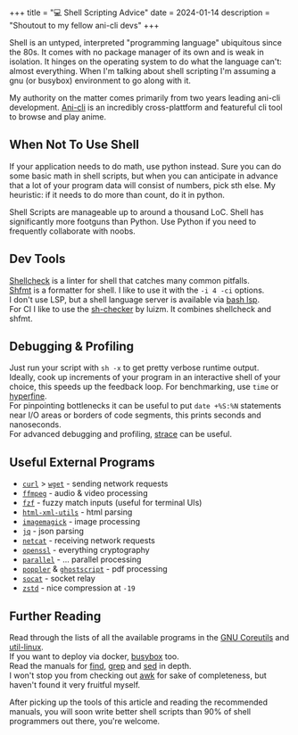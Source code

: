 +++
title = "💻 Shell Scripting Advice"
date = 2024-01-14
description = "Shoutout to my fellow ani-cli devs"
+++

Shell is an untyped, interpreted "programming language" ubiquitous since the 80s.
It comes with no package manager of its own and is weak in isolation.
It hinges on the operating system to do what the language can't: almost everything.
When I'm talking about shell scripting I'm assuming a gnu (or busybox) environment to go along with it.

My authority on the matter comes primarily from two years leading ani-cli development.
[Ani-cli](https://github.com/pystardust/ani-cli) is an incredibly cross-plattform and featureful cli tool to browse and play anime.

## When Not To Use Shell

If your application needs to do math, use python instead.
Sure you can do some basic math in shell scripts, but when you can anticipate in advance that a lot of your program data will consist of numbers, pick sth else.
My heuristic: if it needs to do more than count, do it in python.

Shell Scripts are manageable up to around a thousand LoC.
Shell has significantly more footguns than Python.
Use Python if you need to frequently collaborate with noobs.

## Dev Tools

[Shellcheck](https://github.com/koalaman/shellcheck) is a linter for shell that catches many common pitfalls. \
[Shfmt](https://github.com/patrickvane/shfmt) is a formatter for shell.
I like to use it with the `-i 4 -ci` options. \
I don't use LSP, but a shell language server is available via [bash lsp](https://github.com/bash-lsp/bash-language-server). \
For CI I like to use the [sh-checker](https://github.com/luizm/action-sh-checker) by luizm. It combines shellcheck and shfmt.

## Debugging & Profiling

Just run your script with `sh -x` to get pretty verbose runtime output. \
Ideally, cook up increments of your program in an interactive shell of your choice, this speeds up the feedback loop.
For benchmarking, use `time` or [hyperfine](https://github.com/sharkdp/hyperfine). \
For pinpointing bottlenecks it can be useful to put `date +%S:%N` statements near I/O areas or borders of code segments, this prints seconds and nanoseconds. \
For advanced debugging and profiling, [strace](https://strace.io/) can be useful.

## Useful External Programs

- [`curl`](https://curl.se/) > [`wget`](https://www.gnu.org/software/wget/) - sending network requests
- [`ffmpeg`](https://ffmpeg.org/) - audio & video processing
- [`fzf`](https://github.com/junegunn/fzf) - fuzzy match inputs (useful for terminal UIs)
- [`html-xml-utils`](https://www.w3.org/Tools/HTML-XML-utils/README) - html parsing
- [`imagemagick`](https://imagemagick.org/) - image processing
- [`jq`](https://jqlang.github.io/jq/) - json parsing
- [`netcat`](https://blog.ikuamike.io/posts/2021/netcat/) - receiving network requests
- [`openssl`](https://www.openssl.org/) - everything cryptography
- [`parallel`](https://www.gnu.org/software/parallel/) - ... parallel processing
- [`poppler`](https://poppler.freedesktop.org/) & [`ghostscript`](https://www.ghostscript.com/) - pdf processing
- [`socat`](https://copyconstruct.medium.com/socat-29453e9fc8a6) - socket relay
- [`zstd`](https://github.com/facebook/zstd) - nice compression at `-19`

## Further Reading

Read through the lists of all the available programs in the [GNU Coreutils](https://wiki.gentoo.org/wiki/GNU_Coreutils) and [util-linux](https://wiki.gentoo.org/wiki/Util-linux). \
If you want to deploy via docker, [busybox](https://busybox.net/downloads/BusyBox.html) too. \
Read the manuals for [find](https://www.gnu.org/software/findutils/manual/html_mono/find.html), [grep](https://www.gnu.org/software/grep/manual/grep.html) and [sed](https://www.gnu.org/software/sed/manual/sed.html) in depth. \
I won't stop you from checking out [awk](https://www.gnu.org/software/gawk/manual/gawk.html) for sake of completeness, but haven't found it very fruitful myself.

After picking up the tools of this article and reading the recommended manuals, you will soon write better shell scripts than 90% of shell programmers out there, you're welcome.
